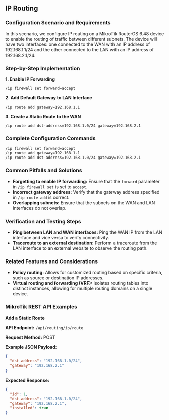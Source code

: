 ## IP Routing

### Configuration Scenario and Requirements

In this scenario, we configure IP routing on a MikroTik RouterOS 6.48 device to enable the routing of traffic between different subnets. The device will have two interfaces: one connected to the WAN with an IP address of 192.168.1.1/24 and the other connected to the LAN with an IP address of 192.168.2.1/24.

### Step-by-Step Implementation

**1. Enable IP Forwarding**

```
/ip firewall set forward=accept
```

**2. Add Default Gateway to LAN Interface**

```
/ip route add gateway=192.168.1.1
```

**3. Create a Static Route to the WAN**

```
/ip route add dst-address=192.168.1.0/24 gateway=192.168.2.1
```

### Complete Configuration Commands

```
/ip firewall set forward=accept
/ip route add gateway=192.168.1.1
/ip route add dst-address=192.168.1.0/24 gateway=192.168.2.1
```

### Common Pitfalls and Solutions

- **Forgetting to enable IP forwarding:** Ensure that the `forward` parameter in `/ip firewall set` is set to `accept`.
- **Incorrect gateway address:** Verify that the gateway address specified in `/ip route add` is correct.
- **Overlapping subnets:** Ensure that the subnets on the WAN and LAN interfaces do not overlap.

### Verification and Testing Steps

- **Ping between LAN and WAN interfaces:** Ping the WAN IP from the LAN interface and vice versa to verify connectivity.
- **Traceroute to an external destination:** Perform a traceroute from the LAN interface to an external website to observe the routing path.

### Related Features and Considerations

- **Policy routing:** Allows for customized routing based on specific criteria, such as source or destination IP addresses.
- **Virtual routing and forwarding (VRF):** Isolates routing tables into distinct instances, allowing for multiple routing domains on a single device.

### MikroTik REST API Examples

**Add a Static Route**

**API Endpoint:** `/api/routing/ip/route`

**Request Method:** POST

**Example JSON Payload:**

```json
{
  "dst-address": "192.168.1.0/24",
  "gateway": "192.168.2.1"
}
```

**Expected Response:**

```json
{
  "id": 1,
  "dst-address": "192.168.1.0/24",
  "gateway": "192.168.2.1",
  "installed": true
}
```